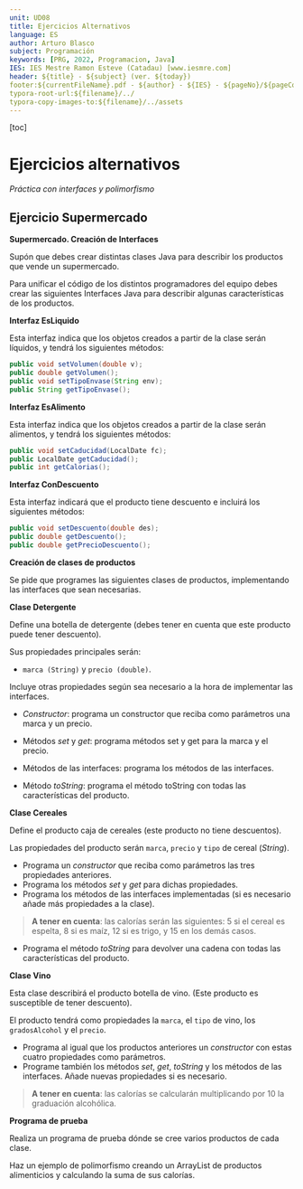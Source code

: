 ```yaml
---
unit: UD08
title: Ejercicios Alternativos
language: ES
author: Arturo Blasco
subject: Programación
keywords: [PRG, 2022, Programacion, Java]
IES: IES Mestre Ramon Esteve (Catadau) [www.iesmre.com]
header: ${title} - ${subject} (ver. ${today}) 
footer:${currentFileName}.pdf - ${author} - ${IES} - ${pageNo}/${pageCount}
typora-root-url:${filename}/../
typora-copy-images-to:${filename}/../assets
---
```

[toc]



# Ejercicios alternativos

*Práctica con interfaces y polimorfismo*

## Ejercicio Supermercado

**Supermercado. Creación de Interfaces**

Supón que debes crear distintas clases Java para describir los productos que vende un supermercado.

Para unificar el código de los distintos programadores del equipo debes crear las siguientes Interfaces Java para describir algunas características de los productos.

**Interfaz EsLiquido**

Esta interfaz indica que los objetos creados a partir de la clase serán líquidos, y tendrá los siguientes métodos:

```java
public void setVolumen(double v);
public double getVolumen();
public void setTipoEnvase(String env);
public String getTipoEnvase();
```

**Interfaz EsAlimento**

Esta interfaz indica que los objetos creados a partir de la clase serán alimentos, y tendrá los siguientes métodos:

```java
public void setCaducidad(LocalDate fc);
public LocalDate getCaducidad();
public int getCalorias();
```

**Interfaz ConDescuento**

Esta interfaz indicará que el producto tiene descuento e incluirá los siguientes métodos:

```java
public void setDescuento(double des);
public double getDescuento();
public double getPrecioDescuento();
```



**Creación de clases de productos**

Se pide que programes las siguientes clases de productos, implementando las interfaces que sean necesarias.

**Clase Detergente**

Define una botella de detergente (debes tener en cuenta que este producto puede tener descuento).

Sus propiedades principales serán:

- `marca (String)` y `precio (double)`.

Incluye otras propiedades según sea necesario a la hora de implementar las interfaces.

- *Constructor*: programa un constructor que reciba como parámetros una marca y un precio.

- Métodos *set* y *get*: programa métodos set y get para la marca y el precio.

- Métodos de las interfaces: programa los métodos de las interfaces.
- Método *toString*: programa el método toString con todas las características del producto.

**Clase Cereales**

Define el producto caja de cereales (este producto no tiene descuentos).

Las propiedades del producto serán `marca`, `precio` y `tipo` de cereal (*String*).

- Programa un *constructor* que reciba como parámetros las tres propiedades
  anteriores.
- Programa los métodos *set* y *get* para dichas propiedades.
- Programa los métodos de las interfaces implementadas (si es necesario añade más propiedades a la clase).

> **A tener en cuenta**: las calorías serán las siguientes: 5 si el cereal es espelta, 8 si es maíz, 12 si es trigo, y 15 en los demás casos.

- Programa el método *toString* para devolver una cadena con todas las características del producto.

**Clase Vino**

Esta clase describirá el producto botella de vino. (Este producto es susceptible de tener descuento).

El producto tendrá como propiedades la `marca`, el `tipo` de vino, los `gradosAlcohol` y el `precio`.

- Programa al igual que los productos anteriores un *constructor* con estas cuatro propiedades como parámetros.
- Programe también los métodos *set*, *get*, *toString* y los métodos de las interfaces. Añade nuevas propiedades si es necesario.

> **A tener en cuenta**: las calorías se calcularán multiplicando por 10 la graduación alcohólica.

**Programa de prueba**

Realiza un programa de prueba dónde se cree varios productos de cada clase.

Haz un ejemplo de polimorfismo creando un ArrayList de productos alimenticios y calculando la suma de sus calorías.